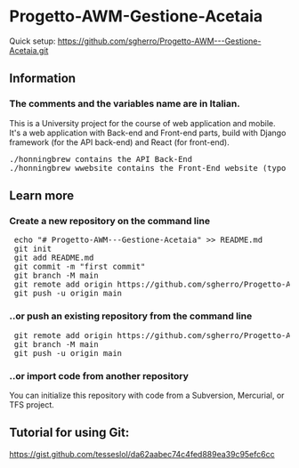 # Progetto-AWM-Gestione-Acetaia

Quick setup:
https://github.com/sgherro/Progetto-AWM---Gestione-Acetaia.git


## Information

### The comments and the variables name are in Italian. 
This is a University project for the course of web application and mobile. \
It's a web application with Back-end and Front-end parts, build with Django framework (for the API back-end) 
and React (for front-end).

<pre>
./honningbrew contains the API Back-End
./honningbrew_wwebsite contains the Front-End website (typo in the name :-))
</pre>

## Learn more

### Create a new repository on the command line
<pre> echo "# Progetto-AWM---Gestione-Acetaia" >> README.md
 git init
 git add README.md
 git commit -m "first commit"
 git branch -M main
 git remote add origin https://github.com/sgherro/Progetto-AWM---Gestione-Acetaia.git
 git push -u origin main
</pre>

### ..or push an existing repository from the command line
<pre>
 git remote add origin https://github.com/sgherro/Progetto-AWM---Gestione-Acetaia.git
 git branch -M main
 git push -u origin main
</pre>

### ..or import code from another repository
You can initialize this repository with code from a Subversion, Mercurial, or TFS project.

## Tutorial for using Git:
https://gist.github.com/tesseslol/da62aabec74c4fed889ea39c95efc6cc
